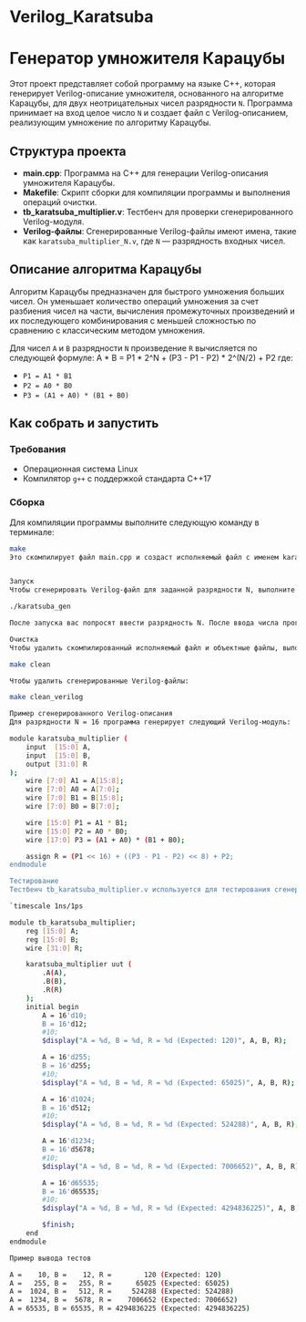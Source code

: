 # Verilog_Karatsuba
# Генератор умножителя Карацубы

Этот проект представляет собой программу на языке C++, которая генерирует Verilog-описание умножителя, основанного на алгоритме Карацубы, для двух неотрицательных чисел разрядности `N`. Программа принимает на вход целое число `N` и создает файл с Verilog-описанием, реализующим умножение по алгоритму Карацубы.

## Структура проекта

- **main.cpp**: Программа на C++ для генерации Verilog-описания умножителя Карацубы.
- **Makefile**: Скрипт сборки для компиляции программы и выполнения операций очистки.
- **tb_karatsuba_multiplier.v**: Тестбенч для проверки сгенерированного Verilog-модуля.
- **Verilog-файлы**: Сгенерированные Verilog-файлы имеют имена, такие как `karatsuba_multiplier_N.v`, где `N` — разрядность входных чисел.

## Описание алгоритма Карацубы

Алгоритм Карацубы предназначен для быстрого умножения больших чисел. Он уменьшает количество операций умножения за счет разбиения чисел на части, вычисления промежуточных произведений и их последующего комбинирования с меньшей сложностью по сравнению с классическим методом умножения.

Для чисел `A` и `B` разрядности `N` произведение `R` вычисляется по следующей формуле:
A * B = P1 * 2^N + (P3 - P1 - P2) * 2^(N/2) + P2
где:
- `P1 = A1 * B1`
- `P2 = A0 * B0`
- `P3 = (A1 + A0) * (B1 + B0)`

## Как собрать и запустить

### Требования

- Операционная система Linux
- Компилятор `g++` с поддержкой стандарта C++17

### Сборка

Для компиляции программы выполните следующую команду в терминале:

```bash
make
Это скомпилирует файл main.cpp и создаст исполняемый файл с именем karatsuba_gen.


Запуск
Чтобы сгенерировать Verilog-файл для заданной разрядности N, выполните программу следующим образом:

./karatsuba_gen

После запуска вас попросят ввести разрядность N. После ввода числа программа сгенерирует Verilog-файл с именем karatsuba_multiplier_N.v.

Очистка
Чтобы удалить скомпилированный исполняемый файл и объектные файлы, выполните:

make clean

Чтобы удалить сгенерированные Verilog-файлы:

make clean_verilog

Пример сгенерированного Verilog-описания
Для разрядности N = 16 программа генерирует следующий Verilog-модуль:

module karatsuba_multiplier (
    input  [15:0] A,
    input  [15:0] B,
    output [31:0] R
);
    wire [7:0] A1 = A[15:8];
    wire [7:0] A0 = A[7:0];
    wire [7:0] B1 = B[15:8];
    wire [7:0] B0 = B[7:0];

    wire [15:0] P1 = A1 * B1;
    wire [15:0] P2 = A0 * B0;
    wire [17:0] P3 = (A1 + A0) * (B1 + B0);

    assign R = (P1 << 16) + ((P3 - P1 - P2) << 8) + P2;
endmodule

Тестирование
Тестбенч tb_karatsuba_multiplier.v используется для тестирования сгенерированного Verilog-модуля. В нем задаются несколько тестов с известными результатами для проверки правильности умножения.

`timescale 1ns/1ps

module tb_karatsuba_multiplier;
    reg [15:0] A;
    reg [15:0] B;
    wire [31:0] R;

    karatsuba_multiplier uut (
        .A(A),
        .B(B),
        .R(R)
    );
    initial begin
        A = 16'd10;
        B = 16'd12;
        #10; 
        $display("A = %d, B = %d, R = %d (Expected: 120)", A, B, R);

        A = 16'd255;
        B = 16'd255;
        #10;
        $display("A = %d, B = %d, R = %d (Expected: 65025)", A, B, R);

        A = 16'd1024;
        B = 16'd512;
        #10;
        $display("A = %d, B = %d, R = %d (Expected: 524288)", A, B, R);

        A = 16'd1234;
        B = 16'd5678;
        #10;
        $display("A = %d, B = %d, R = %d (Expected: 7006652)", A, B, R);

        A = 16'd65535;
        B = 16'd65535;
        #10;
        $display("A = %d, B = %d, R = %d (Expected: 4294836225)", A, B, R);

        $finish;
    end
endmodule

Пример вывода тестов

A =    10, B =    12, R =        120 (Expected: 120)
A =   255, B =   255, R =      65025 (Expected: 65025)
A =  1024, B =   512, R =     524288 (Expected: 524288)
A =  1234, B =  5678, R =    7006652 (Expected: 7006652)
A = 65535, B = 65535, R = 4294836225 (Expected: 4294836225)



